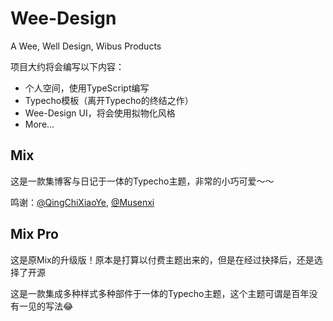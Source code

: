# Wee-Design 

A Wee, Well Design, Wibus Products

项目大约将会编写以下内容：

- 个人空间，使用TypeScript编写
- Typecho模板（离开Typecho的终结之作）
- Wee-Design UI，将会使用拟物化风格
- More...

## Mix

这是一款集博客与日记于一体的Typecho主题，非常的小巧可爱～～

鸣谢：[@QingChiXiaoYe](https://github.com/QingChiXiaoYe), [@Musenxi](https://github.com/Musenxi)

## Mix Pro

这是原Mix的升级版！原本是打算以付费主题出来的，但是在经过抉择后，还是选择了开源

这是一款集成多种样式多种部件于一体的Typecho主题，这个主题可谓是百年没有一见的写法😂


